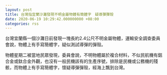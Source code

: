 ```yaml
---
layout: post
title: 台灣指宜蘭沙灘發現不明金屬物體有簡體字　疑導彈彈殼
date: 2020-06-19 10:29:42.000000000 +08:00
categories: rss
---
```


台灣宜蘭縣一個沙灘日前發現一塊長約2.4公尺不明金屬物體，運輸安全調查委員會說，物體上有手寫簡體字，疑似測試導彈的彈殼。

物體星期二被當地民眾發現，委員會說，不明物體屬於複合材料，不似民航機有鋁合金或鈦合金外觀，也沒有一般民機該有的生產序號，排除是民機或公務機的殘骸，而物體上有手寫簡體字，懷疑導彈彈殼，經海上飄到台灣。
